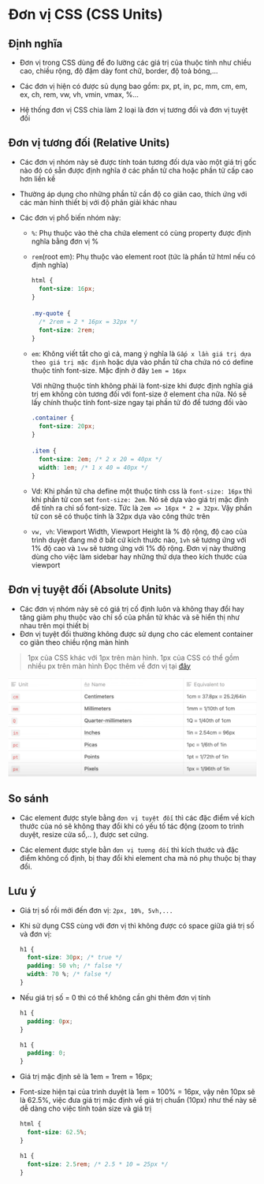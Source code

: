 # Đơn vị CSS (CSS Units)

## Định nghĩa

- Đơn vị trong CSS dùng để đo lường các giá trị của thuộc tính như chiều cao, chiều rộng, độ đậm dày font chữ, border, độ toả bóng,...

- Các đơn vị hiện có được sủ dụng bao gồm: px, pt, in, pc, mm, cm, em, ex, ch, rem, vw, vh, vmin, vmax, %...

- Hệ thống đơn vị CSS chia làm 2 loại là đơn vị tương đối và đơn vị tuyệt đối

## Đơn vị tương đối (Relative Units)

- Các đơn vị nhóm này sẽ được tính toán tương đối dựa vào một giá trị gốc nào đó có sẵn được định nghĩa ở các phần tử cha hoặc phần tử cấp cao hơn liền kề

- Thường áp dụng cho những phần tử cần độ co giãn cao, thích ứng với các màn hình thiết bị với độ phân giải khác nhau

- Các đơn vị phổ biến nhóm này:

  - `%`: Phụ thuộc vào thẻ cha chứa element có cùng property được định nghĩa bằng đơn vị %

  - `rem`(root em): Phụ thuộc vào element root (tức là phần tử html nếu có định nghĩa)

    ```css
    html {
      font-size: 16px;
    }

    .my-quote {
      /* 2rem = 2 * 16px = 32px */
      font-size: 2rem;
    }
    ```

  - `em`: Không viết tắt cho gì cả, mang ý nghĩa là `Gấp x lần giá trị dựa theo giá trị mặc định` hoặc dựa vào phần tử cha chứa nó có define thuộc tính font-size. Mặc định ở đây `1em = 16px`

    Với những thuộc tính không phải là font-size khi được định nghĩa giá trị em không còn tương đối với font-size ở element cha nữa. Nó sẽ lấy chính thuộc tính font-size ngay tại phần tử đó để tương đối vào

    ```css
    .container {
      font-size: 20px;
    }

    .item {
      font-size: 2em; /* 2 x 20 = 40px */
      width: 1em; /* 1 x 40 = 40px */
    }
    ```

  - Vd: Khi phần tử cha define một thuộc tính css là `font-size: 16px` thì khi phần tử con set `font-size: 2em`. Nó sẽ dựa vào giá trị mặc định để tính ra chỉ số font-size. Tức là `2em => 16px * 2 = 32px`. Vậy phần tử con sẽ có thuộc tính là 32px dựa vào công thức trên

  - `vw, vh`: Viewport Width, Viewport Height là % độ rộng, độ cao của trình duyệt đang mở ở bất cứ kích thước nào, `1vh` sẽ tương ứng với 1% độ cao và `1vw` sẽ tương ứng với 1% độ rộng. Đơn vị này thường dùng cho việc làm sidebar hay những thứ dựa theo kích thước của viewport

## Đơn vị tuyệt đối (Absolute Units)

- Các đơn vị nhóm này sẽ có giá trị cố định luôn và không thay đổi hay tăng giảm phụ thuộc vào chỉ số của phần tử khác và sẽ hiển thị như nhau trên mọi thiết bị
- Đơn vị tuyệt đối thường không được sử dụng cho các element container co giãn theo chiều rộng màn hình

> 1px của CSS khác với 1px trên màn hình. 1px của CSS có thể gồm nhiều px trên màn hình
> Đọc thêm về đơn vị tại [đây](https://viblo.asia/p/cung-tim-hieu-ve-nguyen-tu-cua-the-gioi-front-end-phan-1-pixel-4P856PoOZY3)

![](/Programs/Stage2/2_css/images/css-units.png)

## So sánh

- Các element được style bằng `đơn vị tuyệt đối` thì các đặc điểm về kích thước của nó sẽ không thay đổi khi có yếu tố tác động (zoom to trình duyệt, resize cửa sổ,.. ), được set cứng.

- Các element được style bằn `đơn vị tương đối` thì kích thước và đặc điểm không cố định, bị thay đổi khi element cha mà nó phụ thuộc bị thay đổi.

## Lưu ý

- Giá trị số rồi mới đến đơn vị: `2px, 10%, 5vh,...`
- Khi sử dụng CSS cùng với đơn vị thì không được có space giữa giá trị số và đơn vị:

  ```css
  h1 {
    font-size: 30px; /* true */
    padding: 50 vh; /* false */
    width: 70 %; /* false */
  }
  ```

- Nếu giá trị số = 0 thì có thể không cần ghi thêm đơn vị tính

  ```css
  h1 {
    padding: 0px;
  }
  ```

  ```css
  h1 {
    padding: 0;
  }
  ```

- Giá trị mặc định sẽ là 1em = 1rem = 16px;
- Font-size hiện tại của trình duyệt là 1em = 100% = 16px, vậy nên 10px sẽ là 62.5%, việc đưa giá trị mặc định về giá trị chuẩn (10px) như thế này sẽ dễ dàng cho việc tính toán size và giá trị

  ```css
  html {
    font-size: 62.5%;
  }
  ```

  ```css
  h1 {
    font-size: 2.5rem; /* 2.5 * 10 = 25px */
  }
  ```
